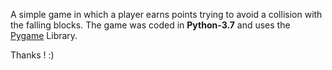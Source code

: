 A simple game in which a player earns points trying to avoid a collision with the falling blocks.
The game was coded in **Python-3.7** and uses the [Pygame](https://www.pygame.org/news) Library.



Thanks ! :)
